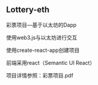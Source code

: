 ## Lottery-eth

彩票项目—基于以太坊的Dapp

使用web3.js与以太坊进行交互

使用create-react-app创建项目

前端采用react（Semantic UI React）

项目详情参照：彩票项目.pdf

